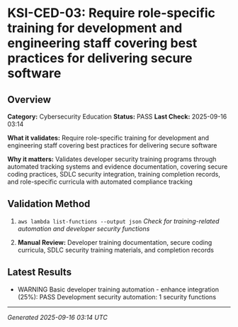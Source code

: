 # KSI-CED-03: Require role-specific training for development and engineering staff covering best practices for delivering secure software

## Overview

**Category:** Cybersecurity Education
**Status:** PASS
**Last Check:** 2025-09-16 03:14

**What it validates:** Require role-specific training for development and engineering staff covering best practices for delivering secure software

**Why it matters:** Validates developer security training programs through automated tracking systems and evidence documentation, covering secure coding practices, SDLC security integration, training completion records, and role-specific curricula with automated compliance tracking

## Validation Method

1. `aws lambda list-functions --output json`
   *Check for training-related automation and developer security functions*

2. **Manual Review:** Developer training documentation, secure coding curricula, SDLC security training materials, and completion records

## Latest Results

- WARNING Basic developer training automation - enhance integration (25%): PASS Development security automation: 1 security functions

---
*Generated 2025-09-16 03:14 UTC*